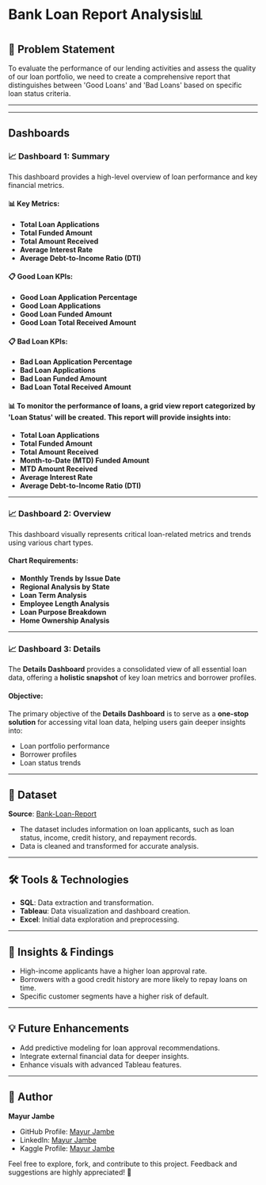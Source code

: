 # Bank Loan Report Analysis📊

## 🌟 Problem Statement
To evaluate the performance of our lending activities and assess the quality of our loan portfolio, we need to create a comprehensive report that distinguishes between 'Good Loans' and 'Bad Loans' based on specific loan status criteria.

---



---
## Dashboards

### 📈 Dashboard 1: Summary
This dashboard provides a high-level overview of loan performance and key financial metrics.

#### 📊 Key Metrics:
- **Total Loan Applications**
- **Total Funded Amount**
- **Total Amount Received**
- **Average Interest Rate**
- **Average Debt-to-Income Ratio (DTI)**

#### 📋 Good Loan KPIs:
- **Good Loan Application Percentage**
- **Good Loan Applications**
- **Good Loan Funded Amount**
- **Good Loan Total Received Amount**

#### 📋 Bad Loan KPIs:
- **Bad Loan Application Percentage**
- **Bad Loan Applications**
- **Bad Loan Funded Amount**
- **Bad Loan Total Received Amount**

#### 📊 To monitor the performance of loans, a **grid view report** categorized by 'Loan Status' will be created. This report will provide insights into:
- **Total Loan Applications**
- **Total Funded Amount**
- **Total Amount Received**
- **Month-to-Date (MTD) Funded Amount**
- **MTD Amount Received**
- **Average Interest Rate**
- **Average Debt-to-Income Ratio (DTI)**

---

### 📈 Dashboard 2: Overview
This dashboard visually represents critical loan-related metrics and trends using various chart types.

#### Chart Requirements:
- **Monthly Trends by Issue Date** 
- **Regional Analysis by State**
- **Loan Term Analysis** 
- **Employee Length Analysis**
- **Loan Purpose Breakdown** 
- **Home Ownership Analysis**

---

### 📈 Dashboard 3: Details
The **Details Dashboard** provides a consolidated view of all essential loan data, offering a **holistic snapshot** of key loan metrics and borrower profiles.

#### Objective:
The primary objective of the **Details Dashboard** is to serve as a **one-stop solution** for accessing vital loan data, helping users gain deeper insights into:
- Loan portfolio performance
- Borrower profiles
- Loan status trends

---

## 📂 Dataset
**Source**: [Bank-Loan-Report](https://github.com/mayur-42/Bank-Loan-Report-Analysis/blob/main/financial_loan.csv) 
- The dataset includes information on loan applicants, such as loan status, income, credit history, and repayment records.
- Data is cleaned and transformed for accurate analysis.

---

## 🛠️ Tools & Technologies
- **SQL**: Data extraction and transformation.
- **Tableau**: Data visualization and dashboard creation.
- **Excel**: Initial data exploration and preprocessing.

---

## 🚀 Insights & Findings
- High-income applicants have a higher loan approval rate.
- Borrowers with a good credit history are more likely to repay loans on time.
- Specific customer segments have a higher risk of default.

---

## 💡 Future Enhancements
- Add predictive modeling for loan approval recommendations.
- Integrate external financial data for deeper insights.
- Enhance visuals with advanced Tableau features.

---

## 👤 **Author**

**Mayur Jambe**

- GitHub Profile: [Mayur Jambe](https://github.com/mayur-42)
- LinkedIn: [Mayur Jambe](https://www.linkedin.com/in/mayurjambe42/)
- Kaggle Profile: [Mayur Jambe](https://www.kaggle.com/mayurjambe)
  
Feel free to explore, fork, and contribute to this project. Feedback and suggestions are highly appreciated! 🌟
